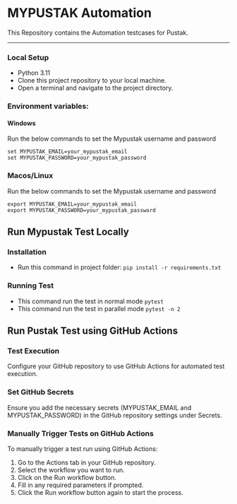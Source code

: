 # MYPUSTAK Automation

This Repository contains the Automation testcases for Pustak.

----

### Local Setup
- Python 3.11
- Clone this project repository to your local machine.
- Open a terminal and navigate to the project directory.

### Environment variables:

#### Windows
Run the below commands to set the Mypustak username and password
```
set MYPUSTAK_EMAIL=your_mypustak_email
set MYPUSTAK_PASSWORD=your_mypustak_password
```
### Macos/Linux
Run the below commands to set the Mypustak username and password
```
export MYPUSTAK_EMAIL=your_mypustak_email
export MYPUSTAK_PASSWORD=your_mypustak_password
```
## Run Mypustak Test Locally

### Installation
- Run this command in project folder: `pip install -r requirements.txt`

### Running Test
- This command run the test in normal mode `pytest`
- This command run the test in parallel mode `pytest -n 2`

## Run Pustak Test using GitHub Actions

### Test Execution
Configure your GitHub repository to use GitHub Actions for automated test execution.

### Set GitHub Secrets
Ensure you add the necessary secrets (MYPUSTAK_EMAIL and MYPUSTAK_PASSWORD) in the GitHub repository settings under Secrets.

### Manually Trigger Tests on GitHub Actions
To manually trigger a test run using GitHub Actions:

1. Go to the Actions tab in your GitHub repository.
2. Select the workflow you want to run.
3. Click on the Run workflow button.
4. Fill in any required parameters if prompted.
5. Click the Run workflow button again to start the process.
